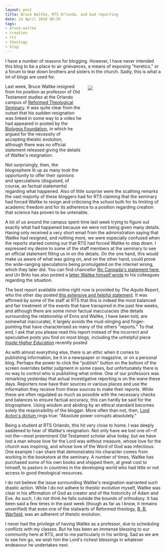 ```yaml
---
layout: post
title: Bruce Waltke, RTS Orlando, and bad reporting
date: 14 April 2010 08:55
tags:
- bruce-waltke
- creation
- rts
- theology
- blog
---
```

<p>I have a number of reasons for blogging. However, I have never intended this blog to be a place to air grievances, a means of exposing "heretics," or a forum to tear down brothers and sisters in the church. Sadly, this is what a lot of blogs are used for.</p>
<div style="float: right; margin: 5px 1px 0px 20px; width: 236px; height: 320px;"><img src="https://dl.dropboxusercontent.com/u/3897986/Jake%20Blog%20Images/waltke.jpg" /></div>
<p>Last week, Bruce Waltke resigned from his position as professor of Old Testament studies at the Orlando campus of <a href="http://www.rts.edu/site/about/campuses/orlando/index.aspx">Reformed Theological Seminary</a>. It was quite clear from the outset that his sudden resignation was linked in some way to a video he had appeared in posted by the <a href="http://biologos.org/">Biologos Foundation</a>, in which he argued for the necessity of accepting theistic evolution, although there was no official statement released giving the details of Waltke's resignation.</p>
<p>Not surprisingly, then, the blogosphere lit up as many took the opportunity to offer their opinions and speculations (disguised, of course, as factual statements) regarding what happened. Also of little surprise were the scathing remarks the vast majority of these bloggers had for RTS claiming that the seminary had forced Waltke to resign and criticising the school both for its limiting of academic freedom and for its adherence to a position regarding creation that science has proven to be untenable.</p>
<p>A lot of us around the campus spent time last week trying  to figure out exactly what had happened because we were not being given  many details. Having only received a very short email from the administration saying that Waltke had resigned, and nothing more, we were especially confused when the reports started coming out that RTS had forced  Waltke to step down. I expressed my desire  to some of the staff members at the seminary to see an official statement filling us in on the details. On the one hand, this would make us aware of what was going on, and on the other hand, could  prove the wide-ranging speculations being promulgated on the internet wrong, which they later did. You can find chancellor <a href="http://www.rts.edu/newsevents/newsdetails.aspx?news_id=1371">Ric Cannada's statement here</a>, and Uri Brito has also posted a <a href="http://apologus.wordpress.com/2010/04/13/bruce-waltke-and-theistic-evolution/">letter Waltke himself wrote</a> to his colleagues regarding the situation.</p>
<p>The best report available online right now is  provided by <em>The Aquila Report</em>, who the other day posted <a href="http://theaquilareport.com/index.php?option=com_content&amp;view=article&amp;id=1855:ot-professor-bruce-waltke-resigns-from-rts-orlando-faculty-amid-historical-adam-and-eve-controversy&amp;catid=51:ministries&amp;Itemid=134">this extensive and  helpful statement</a>. It was affirmed by some of the staff at RTS that this is  indeed the most balanced and fair treatment of the events that have  transpired in the past few weeks, and although there are some minor factual inaccuracies (the details surrounding the relationship of Enns and Waltke, I have been told, are somewhat inaccurate), it largely avoids the mud-slinging and finger-pointing that have characterised so many of the others "reports." To that end, I ask that you please read this report  instead of the incorrect and speculative posts you find on most blogs, including the unhelpful piece <a href="http://www.insidehighered.com/news/2010/04/09/video"><em>Inside Higher Education</em></a> recently posted</p>
<p>As with almost everything else, there is an ethic when it comes to publishing information, be it in a newspaper or magazine, or on a personal blog. Perhaps the power to click the "publish" button on the bottom of the screen overrides better judgment in some cases, but unfortunately there is no way to control who is publishing what online. One of our professors was remarking yesterday that actual investigative reporting is on the wane these days. Reporters now have their sources in various places and use the information they receive from these sources to make their reports. While these are often regulated as much as possible with the necessary checks and balances to ensure factual accuracy, this can hardly be said for the blogosphere. Using wisdom and abiding by an ethical standard becomes solely the responsibility of the blogger. More often than not, then, <a href="http://en.wikipedia.org/wiki/Power_corrupts#.22Lord_Acton.27s_dictum.22">Lord Acton's dictum </a>rings true: "Absolute power corrupts absolutely."</p>
<p>Being a student at RTS Orlando, this hit very close to home. I was deeply saddened to hear of Waltke's resignation. Not only have we lost one of&mdash;if not <em>the</em>&mdash;most preeminent Old Testament scholar alive today, but we have lost a man whose love for the Lord was without measure, whose love for the church was inspiring, and whose love of the Word of God was infectious. One example I can share that demonstrates his character comes from working in the bookstore at the seminary. A number of times, Waltke has purchased some of his own books and shipped them, at great cost to himself, to pastors in countries in the developing world who had little or not access to good theological resources.</p>
<p>I do not believe the issue surrounding Waltke's resignation warranted such drastic action. While I do not adhere to theistic evolution myself, Waltke was clear in his affirmation of God as creator and of the historicity of Adam and Eve. As such, I do not think he falls outside the bounds of orthodoxy. It has been said a few times in the past week (though as far as I know, it remains unverified) that even one of the stalwarts of Reformed theology, <a href="http://en.wikipedia.org/wiki/B._B._Warfield">B. B. Warfield</a>, was an adherent of theistic evolution.</p>

I never had the privilege of having Waltke as a professor, due to scheduling conflicts with my classes. But he has been an immense blessing to our community here at RTS, and to me particularly in his writing. Sad as we are to see him go, we wish him the Lord's richest blessings in whatever endeavour he undertakes next.
